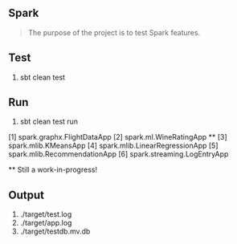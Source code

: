 Spark
-----
>The purpose of the project is to test Spark features.

Test
----
1. sbt clean test

Run
---
1. sbt clean test run

 [1] spark.graphx.FlightDataApp
 [2] spark.ml.WineRatingApp **
 [3] spark.mlib.KMeansApp
 [4] spark.mlib.LinearRegressionApp
 [5] spark.mlib.RecommendationApp
 [6] spark.streaming.LogEntryApp
 
 ** Still a work-in-progress!

Output
------
1. ./target/test.log
2. ./target/app.log
3. ./target/testdb.mv.db